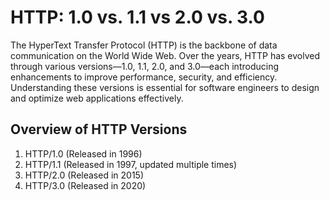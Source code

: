 # HTTP: 1.0 vs. 1.1 vs 2.0 vs. 3.0
The HyperText Transfer Protocol (HTTP) is the backbone of data communication on the World Wide Web. Over the years, HTTP has evolved through various versions—1.0, 1.1, 2.0, and 3.0—each introducing enhancements to improve performance, security, and efficiency. Understanding these versions is essential for software engineers to design and optimize web applications effectively.

## Overview of HTTP Versions
1. HTTP/1.0 (Released in 1996)
2. HTTP/1.1 (Released in 1997, updated multiple times)
3. HTTP/2.0 (Released in 2015)
4. HTTP/3.0 (Released in 2020)